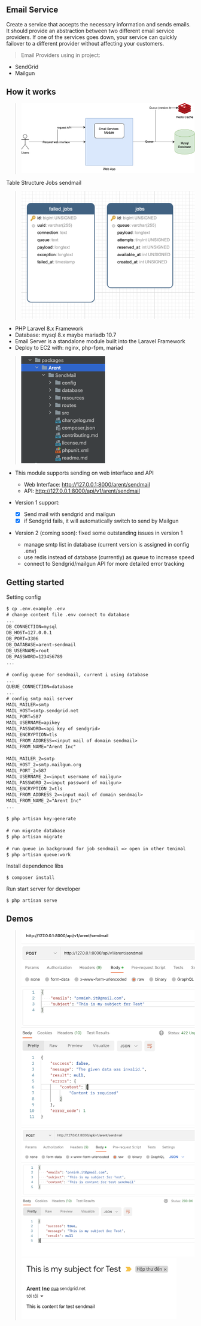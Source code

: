 ## Email Service

Create a service that accepts the necessary information and sends emails. It should provide an abstraction between two different email service providers. If one of the services goes down, your service can quickly failover to a different provider without affecting your customers.
> Email Providers using in project:
- SendGrid
- Mailgun

## How it works
> ![alt text](images_readme/arent_code_mail.png "Diagram")

Table Structure Jobs sendmail
> ![alt text](images_readme/table_structure.png "Diagram")
- PHP Laravel 8.x Framework
- Database: mysql 8.x maybe mariadb 10.7
- Email Server is a standalone module built into the Laravel Framework
- Deploy to EC2 with: nginx, php-fpm, mariad

> ![alt text](images_readme/1.png "Package module sendmail")
- This module supports sending on web interface and API
  - Web Interface: http://127.0.0.1:8000/arent/sendmail
  - API: http://127.0.0.1:8000/api/v1/arent/sendmail

- Version 1 support:
  - [x] Send mail with sendgrid and mailgun
  - [x] if Sendgrid fails, it will automatically switch to send by Mailgun
- Version 2 (coming soon): fixed some outstanding issues in version 1
  - manage smtp list in database (current version is assigned in config .env)
  - use redis instead of database (currently) as queue to increase speed
  - connect to Sendgrid/mailgun API for more detailed error tracking

## Getting started
Setting config
```
$ cp .env.example .env
# change content file .env connect to database
... 
DB_CONNECTION=mysql
DB_HOST=127.0.0.1
DB_PORT=3306
DB_DATABASE=arent-sendmail
DB_USERNAME=root
DB_PASSWORD=123456789
...

# config queue for sendmail, current i using database
...
QUEUE_CONNECTION=database
...
# config smtp mail server
MAIL_MAILER=smtp
MAIL_HOST=smtp.sendgrid.net
MAIL_PORT=587
MAIL_USERNAME=apikey
MAIL_PASSWORD=<api key of sendgrid>
MAIL_ENCRYPTION=tls
MAIL_FROM_ADDRESS=<input mail of domain sendmail>
MAIL_FROM_NAME="Arent Inc"

MAIL_MAILER_2=smtp
MAIL_HOST_2=smtp.mailgun.org
MAIL_PORT_2=587
MAIL_USERNAME_2=<input username of mailgun>
MAIL_PASSWORD_2=<input password of mailgun>
MAIL_ENCRYPTION_2=tls
MAIL_FROM_ADDRESS_2=<input mail of domain sendmail>
MAIL_FROM_NAME_2="Arent Inc"
...

$ php artisan key:generate

# run migrate database
$ php artisan migrate

# run queue in background for job sendmail => open in other tenimal
$ php artisan queue:work  
```

Install dependence libs
```
$ composer install
```

Run start server for developer
```
$ php artisan serve
```

## Demos
> ![alt text](images_readme/2.png "2")
> ![alt text](images_readme/3.png "3")
> ![alt text](images_readme/4.png "4")
